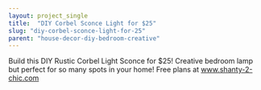 ```yaml
---
layout: project_single
title:  "DIY Corbel Sconce Light for $25"
slug: "diy-corbel-sconce-light-for-25"
parent: "house-decor-diy-bedroom-creative"
---
```

Build this DIY Rustic Corbel Light Sconce for $25! Creative bedroom lamp but perfect for so many spots in your home! Free plans at www.shanty-2-chic.com